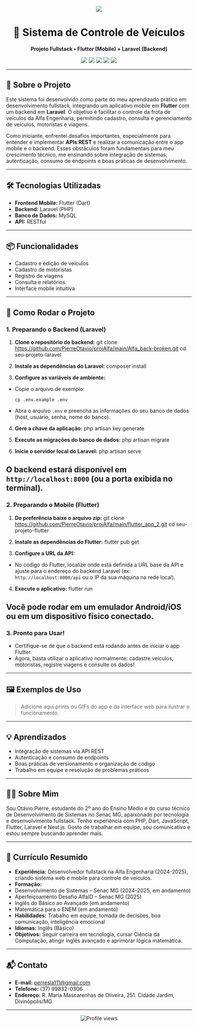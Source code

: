 <!-- Banner estilizado -->
<p align="center">
  <img src="https://capsule-render.vercel.app/api?type=waving&color=0:6e40c9,100:ff8c00&height=120&section=header&text=Sistema%20de%20Controle%20de%20Ve%C3%ADculos&fontSize=30&fontColor=fff"/>
</p>

<h1 align="center">🚗 Sistema de Controle de Veículos</h1>

<p align="center">
  <b>Projeto Fullstack • Flutter (Mobile) + Laravel (Backend)</b>
</p>

<p align="center">
  <img src="https://img.shields.io/badge/Flutter-02569B?style=for-the-badge&logo=flutter&logoColor=white"/>
  <img src="https://img.shields.io/badge/Laravel-FF2D20?style=for-the-badge&logo=laravel&logoColor=white"/>
  <img src="https://img.shields.io/badge/PHP-777BB4?style=for-the-badge&logo=php&logoColor=white"/>
  <img src="https://img.shields.io/badge/Dart-0175C2?style=for-the-badge&logo=dart&logoColor=white"/>
  <img src="https://img.shields.io/badge/MySQL-4479A1?style=for-the-badge&logo=mysql&logoColor=white"/>
</p>

---

## 📖 Sobre o Projeto

Este sistema foi desenvolvido como parte do meu aprendizado prático em desenvolvimento fullstack, integrando um aplicativo mobile em **Flutter** com um backend em **Laravel**. O objetivo é facilitar o controle da frota de veículos da Alfa Engenharia, permitindo cadastro, consulta e gerenciamento de veículos, motoristas e viagens.

Como iniciante, enfrentei desafios importantes, especialmente para entender e implementar **APIs REST** e realizar a comunicação entre o app mobile e o backend. Esses obstáculos foram fundamentais para meu crescimento técnico, me ensinando sobre integração de sistemas, autenticação, consumo de endpoints e boas práticas de desenvolvimento.

---

## 🛠️ Tecnologias Utilizadas

- **Frontend Mobile:** Flutter (Dart)
- **Backend:** Laravel (PHP)
- **Banco de Dados:** MySQL
- **API:** RESTful

---

## 📦 Funcionalidades

- Cadastro e edição de veículos
- Cadastro de motoristas
- Registro de viagens
- Consulta e relatórios
- Interface mobile intuitiva

---

## 🚀 Como Rodar o Projeto

### 1. Preparando o Backend (Laravel)

1. **Clone o repositório do backend:**
git clone https://github.com/PierreOtavio/projAlfa/main/Alfa_back-broken.git
cd seu-projeto-laravel

2. **Instale as dependências do Laravel:**
composer install

3. **Configure as variáveis de ambiente:**
- Copie o arquivo de exemplo:
  ```
  cp .env.example .env
  ```
- Abra o arquivo `.env` e preencha as informações do seu banco de dados (host, usuário, senha, nome do banco).

4. **Gere a chave da aplicação:**
php artisan key:generate

5. **Execute as migrações do banco de dados:**
php artisan migrate

6. **Inicie o servidor local do Laravel:**
php artisan serve

O backend estará disponível em `http://localhost:8000` (ou a porta exibida no terminal).
---

### 2. Preparando o Mobile (Flutter)

1. **De preferência baixe o arquivo zip:**
git clone https://github.com/PierreOtavio/projAlfa/main/flutter_app_2.git
cd seu-projeto-flutter

2. **Instale as dependências do Flutter:**
flutter pub get

3. **Configure a URL da API:**
- No código do Flutter, localize onde está definida a URL base da API e ajuste para o endereço do backend Laravel (ex: `http://localhost:8000/api` ou o IP da sua máquina na rede local).

4. **Execute o aplicativo:**
flutter run

Você pode rodar em um emulador Android/iOS ou em um dispositivo físico conectado.
---

### 3. Pronto para Usar!

- Certifique-se de que o backend está rodando antes de iniciar o app Flutter.
- Agora, basta utilizar o aplicativo normalmente: cadastre veículos, motoristas, registre viagens e consulte os dados!

---

## 🖼️ Exemplos de Uso

> Adicione aqui prints ou GIFs do app e da interface web para ilustrar o funcionamento.

---

## 💡 Aprendizados

- Integração de sistemas via API REST
- Autenticação e consumo de endpoints
- Boas práticas de versionamento e organização de código
- Trabalho em equipe e resolução de problemas práticos

---

## 👨‍💻 Sobre Mim

Sou Otávio Pierre, estudante do 2º ano do Ensino Médio e do curso técnico de Desenvolvimento de Sistemas no Senac MG, apaixonado por tecnologia e desenvolvimento fullstack. Tenho experiência com PHP, Dart, JavaScript, Flutter, Laravel e Nest.js. Gosto de trabalhar em equipe, sou comunicativo e estou sempre buscando aprender mais.

---

## 📄 Currículo Resumido

- **Experiência:** Desenvolvedor fullstack na Alfa Engenharia (2024-2025), criando sistema web e mobile para controle de veículos.
- **Formação:**  
- Desenvolvimento de Sistemas – Senac MG (2024-2025, em andamento)  
- Aperfeiçoamento Desafio AlfaID – Senac MG (2025)  
- Inglês do Básico ao Avançado (em andamento)  
- Matemática para o ENEM (em andamento)
- **Habilidades:** Trabalho em equipe, tomada de decisões, boa comunicação, inteligência emocional
- **Idiomas:** Inglês (Básico)
- **Objetivos:** Seguir carreira em tecnologia, cursar Ciência da Computação, atingir inglês avançado e aprimorar lógica matemática.

---

## 📬 Contato

- **E-mail:** perresla111@gmail.com
- **Telefone:** (37) 99832-0306
- **Endereço:** R. Maria Mascarenhas de Oliveira, 251. Cidade Jardim, Divinópolis/MG

---

<p align="center">
<img src="https://komarev.com/ghpvc/?username=PierreOtavio&color=orange" alt="Profile views"/>
</p>
